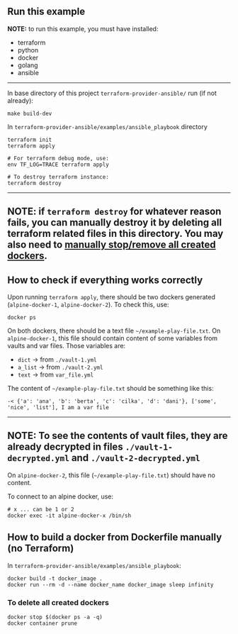 ## Run this example

**NOTE:** to run this example, you must have installed:
- terraform
- python
- docker
- golang
- ansible
------------------------------

In base directory of this project ``terraform-provider-ansible/`` run (if not already):
```shell
make build-dev
```

In ``terraform-provider-ansible/examples/ansible_playbook`` directory
```shell
terraform init
terraform apply

# For terraform debug mode, use:
env TF_LOG=TRACE terraform apply

# To destroy terraform instance:
terraform destroy
```
------
**NOTE**: if ``terraform destroy`` for whatever reason fails, you can manually destroy it by 
deleting all terraform related files in this directory. You may also need to [manually stop/remove all
created dockers](#to-delete-all-created-dockers).
------

##  How to check if everything works correctly
Upon running ``terraform apply``, there should be two dockers generated (``alpine-docker-1``, ``alpine-docker-2``).
To check this, use:
```shell
docker ps
```

On both dockers, there should be a text file ``~/example-play-file.txt``.
On ``alpine-docker-1``, this file should contain content of some variables from vaults and var files. Those variables are:
- ``dict``   → from ``./vault-1.yml``
- ``a_list`` → from ``./vault-2.yml``
- ``text``   → from ``var_file.yml``

The content of ``~/example-play-file.txt`` should be something like this:
```
-< {'a': 'ana', 'b': 'berta', 'c': 'cilka', 'd': 'dani'}, ['some', 'nice', 'list'], I am a var file
```

------
**NOTE**: To see the contents of vault files, they are already decrypted in files ``./vault-1-decrypted.yml`` and
``./vault-2-decrypted.yml``
------

On ``alpine-docker-2``, this file (``~/example-play-file.txt``) should have no content.

To connect to an alpine docker, use:
```shell
# x ... can be 1 or 2
docker exec -it alpine-docker-x /bin/sh
```

## How to build a docker from Dockerfile manually (no Terraform)
In ``terraform-provider-ansible/examples/ansible_playbook``:
```shell
docker build -t docker_image .
docker run --rm -d --name docker_name docker_image sleep infinity
```

###  To delete all created dockers
```shell
docker stop $(docker ps -a -q)
docker container prune
```
